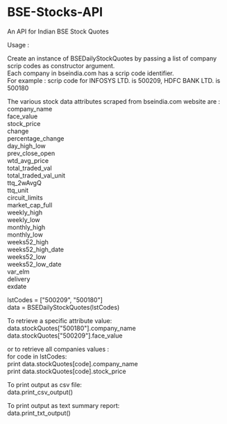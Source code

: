 BSE-Stocks-API
==============

An API for Indian BSE Stock Quotes

Usage :

Create an instance of BSEDailyStockQuotes by passing a list of company scrip codes as constructor argument.  
Each company in bseindia.com has a scrip code identifier.  
For example : scrip code for INFOSYS LTD. is 500209, HDFC BANK LTD. is 500180  
  
The various stock data attributes scraped from bseindia.com website are :  
company_name  
face_value  
stock_price  
change  
percentage_change  
day_high_low  
prev_close_open  
wtd_avg_price  
total_traded_val  
total_traded_val_unit  
ttq_2wAvgQ  
ttq_unit  
circuit_limits  
market_cap_full  
weekly_high  
weekly_low  
monthly_high  
monthly_low  
weeks52_high  
weeks52_high_date  
weeks52_low  
weeks52_low_date  
var_elm  
delivery  
exdate  
  
lstCodes = ["500209", "500180"]  
data = BSEDailyStockQuotes(lstCodes)  
  
To retrieve a specific attribute value:  
data.stockQuotes["500180"].company_name  
data.stockQuotes["500209"].face_value  
  
or to retrieve all companies values :  
for code in lstCodes:  
  print data.stockQuotes[code].company_name  
  print data.stockQuotes[code].stock_price  
    
To print output as csv file:  
data.print_csv_output()  
  
To print output as text summary report:  
data.print_txt_output()  
